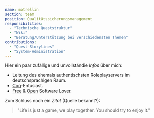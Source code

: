 ```yaml
---
name: motrellin
section: team
position: Qualitätssicherungsmanagement
responsibilities:
  - "Technische Queststruktur"
  - "Wiki"
  - "Beratung/Unterstützung bei verschiedensten Themen"
contributions:
  - "Quest-Storylines"
  - "System-Administration"
---
```

Hier ein paar zufällige und unvollständie _Infos_ über mich:
- Leitung des ehemals authentischsten Roleplayservers im deutschsprachigen Raum.
- [Coq](https://coq.inria.fr)-Entusiast.
- [Free](https://www.fsf.org/about/what-is-free-software) & [Open](https://opensource.org/osd) Software Lover.

Zum Schluss noch ein _Zitat_ (Quelle bekannt?):
> "Life is just a game, we play together. You should try to enjoy it."
